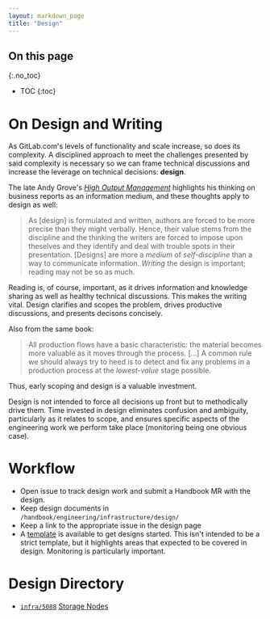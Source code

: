 ```yaml
---
layout: markdown_page
title: "Design"
---
```


## On this page
{:.no_toc}

- TOC
{:toc}

# On Design and Writing

As GitLab.com's levels of functionality and scale increase, so does its complexity. A disciplined approach to meet 
the challenges presented by said complexity is necessary so we can frame technical discussions and increase the 
leverage on technical decisions: **design**.

The late Andy Grove's [*High Output Management*](https://openlibrary.org/books/OL533591M/High_output_management)
highlights his thinking on business reports as an information medium, and these thoughts apply to design as well:

> As [design] is formulated and written, authors are forced to be more precise than they might verbally. Hence, their
value stems from the discipline and the thinking the writers are forced to impose upon theselves and they identify
and deal with trouble spots in their presentation. [Designs] are more a *medium* of *self-discipline* than a way
to communicate information. *Writing* the design is important; reading may not be so as much.

Reading is, of course, important, as it drives information and knowledge sharing as well as healthy technical discussions.
This makes the writing vital. Design clarifies and scopes the problem, drives productive discussions, and presents
decisons concisely. 

Also from the same book:

> All production flows have a basic characteristic: the material becomes more valuable as it moves through the 
process. [...] A common rule we should always try to heed is to detect and fix any problems in a production process
at the *lowest-value* stage possible.

Thus, early scoping and design is a valuable investment. 

Design is not intended to force all decisions up front but to methodically drive them. Time invested in design eliminates
confusion and ambiguity, particularly as it relates to scope, and ensures specific aspects of the engineering work we
perform take place (monitoring being one obvious case).

# Workflow

* Open issue to track design work and submit a Handbook MR with the design.
* Keep design documents in `/handbook/engineering/infrastructure/design/`
* Keep a link to the appropriate issue in the design page
* A [template](template.html) is available to get designs started. This isn't intended to be a strict template,
but it highlights areas that expected to be covered in design. Monitoring is particularly important.

# Design Directory

* [`infra/5088`](https://gitlab.com/gitlab-com/gl-infra/infrastructure/issues/5088) [Storage Nodes](201809_StorageNodes.html)

